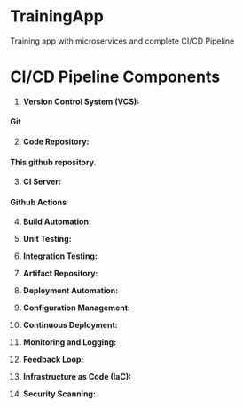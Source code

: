 # TrainingApp
Training app with microservices and complete CI/CD Pipeline
# CI/CD Pipeline Components

1. **Version Control System (VCS):**
#### Git

2. **Code Repository:**
#### This github repository.

3. **CI Server:**
#### Github Actions

4. **Build Automation:**


5. **Unit Testing:**


6. **Integration Testing:**


7. **Artifact Repository:**


8. **Deployment Automation:**


9. **Configuration Management:**


10. **Continuous Deployment:**


11. **Monitoring and Logging:**


12. **Feedback Loop:**


13. **Infrastructure as Code (IaC):**


14. **Security Scanning:**

